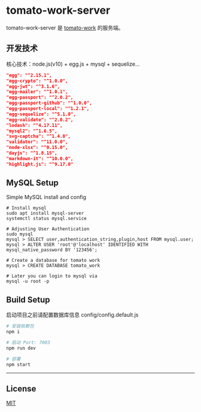 # tomato-work-server

tomato-work-server 是 [tomato-work](https://github.com/xjh22222228/tomato-work) 的服务端。




## 开发技术
核心技术：node.js(v10) + egg.js + mysql +  sequelize...
``` json
"egg": "^2.15.1",
"egg-crypto": "^1.0.0",
"egg-jwt": "^3.1.6",
"egg-mailer": "^1.0.1",
"egg-passport": "^2.0.2",
"egg-passport-github": "^1.0.0",
"egg-passport-local": "^1.2.1",
"egg-sequelize": "^5.1.0",
"egg-validate": "^2.0.2",
"lodash": "^4.17.11",
"mysql2": "^1.6.5",
"svg-captcha": "^1.4.0",
"validator": "^11.0.0",
"node-xlsx": "^0.15.0",
"dayjs": "^1.8.15",
"markdown-it": "^10.0.0",
"highlight.js": "^9.17.0"
```

## MySQL Setup
Simple MySQL install and config

```
# Install mysql
sudo apt install mysql-server
systemctl status mysql.service

# Adjusting User Authentication 
sudo mysql
mysql > SELECT user,authentication_string,plugin,host FROM mysql.user;
mysql > ALTER USER 'root'@'localhost' IDENTIFIED WITH mysql_native_password BY '123456';

# Create a database for tomato work
mysql > CREATE DATABASE tomato_work

# Later you can login to mysql via
mysql -u root -p
```

## Build Setup
启动项目之前请配置数据库信息  config/config.default.js

``` bash
# 安装依赖包
npm i

# 启动 Port: 7003
npm run dev

# 部署
npm start
```

---

## License
[MIT](https://opensource.org/licenses/MIT)
